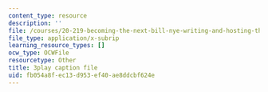 ```yaml
---
content_type: resource
description: ''
file: /courses/20-219-becoming-the-next-bill-nye-writing-and-hosting-the-educational-show-january-iap-2015/fb054a8fec13d953ef40ae8ddcbf624e_BZfqcnlpofI.srt
file_type: application/x-subrip
learning_resource_types: []
ocw_type: OCWFile
resourcetype: Other
title: 3play caption file
uid: fb054a8f-ec13-d953-ef40-ae8ddcbf624e
---
```

